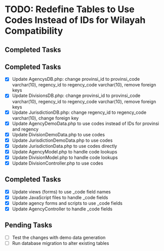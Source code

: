 # TODO: Redefine Tables to Use Codes Instead of IDs for Wilayah Compatibility

## Completed Tasks

## Completed Tasks
- [x] Update AgencysDB.php: change provinsi_id to provinsi_code varchar(10), regency_id to regency_code varchar(10), remove foreign keys
- [x] Update DivisionsDB.php: change provinsi_id to provinsi_code varchar(10), regency_id to regency_code varchar(10), remove foreign keys
- [x] Update JurisdictionDB.php: change regency_id to regency_code varchar(10), change foreign key
- [x] Update AgencyDemoData.php to use codes instead of IDs for provinsi and regency
- [x] Update DivisionDemoData.php to use codes
- [x] Update JurisdictionDemoData.php to use codes
- [x] Update JurisdictionData.php to use codes directly
- [x] Update AgencyModel.php to handle code lookups
- [x] Update DivisionModel.php to handle code lookups
- [x] Update DivisionController.php to use codes

## Completed Tasks
- [x] Update views (forms) to use _code field names
- [x] Update JavaScript files to handle _code fields
- [x] Update agency forms and scripts to use _code fields
- [x] Update AgencyController to handle _code fields

## Pending Tasks
- [ ] Test the changes with demo data generation
- [ ] Run database migration to alter existing tables

